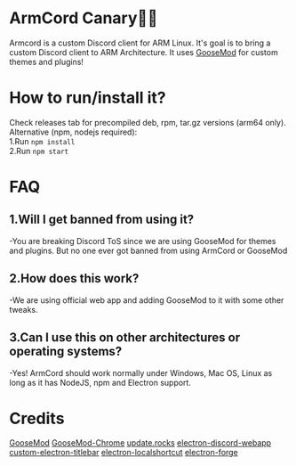 # ArmCord Canary🦾🔌
Armcord is a custom Discord client for ARM Linux. It's goal is to bring a custom Discord client to ARM Architecture. It uses [GooseMod](https://goosemod.com) for custom themes and plugins!

# How to run/install it?
Check releases tab for precompiled deb, rpm, tar.gz versions (arm64 only).
Alternative (npm, nodejs required):  
1.Run `npm install`   
2.Run `npm start`  


# FAQ
## 1.Will I get banned from using it?   

 -You are breaking Discord ToS since we are using GooseMod for themes and plugins. But no one ever got banned from using ArmCord or GooseMod  
## 2.How does this work?   

 -We are using official web app and adding GooseMod to it with some other tweaks.   
## 3.Can I use this on other architectures or operating systems?

 -Yes! ArmCord should work normally under Windows, Mac OS, Linux as long as it has NodeJS, npm and Electron support.   

# Credits
[GooseMod](https://github.com/GooseMod/GooseMod)
[GooseMod-Chrome](https://github.com/AAGaming00/GooseMod-chrome)
[update.rocks](https://www.update.rocks)
[electron-discord-webapp](https://github.com/SpacingBat3/electron-discord-webapp)
[custom-electron-titlebar](https://github.com/AlexTorresSk/custom-electron-titlebar)
[electron-localshortcut](https://github.com/parro-it/electron-localshortcut)
[electron-forge](https://www.npmjs.com/package/electron-forge)